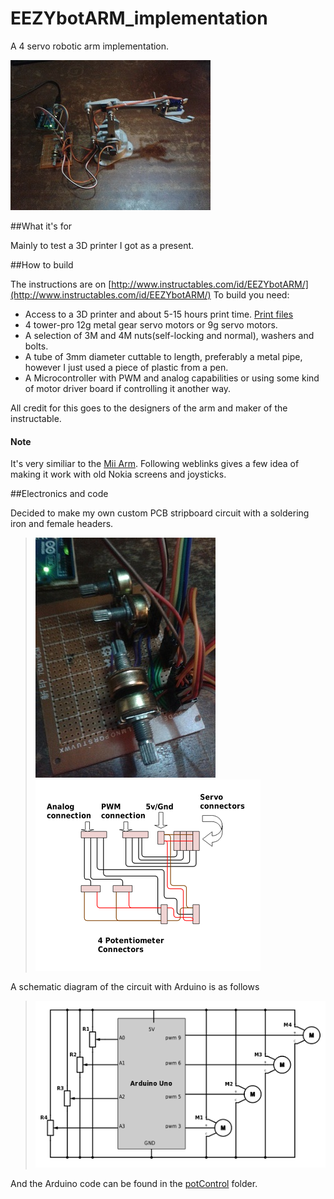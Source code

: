 # EEZYbotARM_implementation

A 4 servo robotic arm implementation.

![Arm Picture](/images/EEZYbotARM_with_code.jpg)

##What it's for

Mainly to test a 3D printer I got as a present. 

##How to build

The instructions are on [http://www.instructables.com/id/EEZYbotARM/](http://www.instructables.com/id/EEZYbotARM/)
To build you need:

* Access to a 3D printer and about 5-15 hours print time. [Print files](http://www.thingiverse.com/thing:1015238)
* 4 tower-pro 12g metal gear servo motors or 9g servo motors.
* A selection of 3M and 4M nuts(self-locking and normal), washers and bolts.
* A tube of 3mm diameter cuttable to length, preferably a metal pipe, however I just used a piece of plastic from a pen. 
* A Microcontroller with PWM and analog capabilities or using some kind of motor driver board if controlling it another way.

All credit for this goes to the designers of the arm and maker of the instructable. 

#### Note

It's very similiar to the [Mii Arm](http://www.thingiverse.com/thing:993759). Following weblinks gives a few idea of making it work with old Nokia screens and joysticks.

##Electronics and code

Decided to make my own custom PCB stripboard circuit with a soldering iron and female headers. 

> ![Board Picture](images/prototype_stripboard.jpg)
![Layout](images/physical_layout_diagram.png)

A schematic diagram of the circuit with Arduino is as follows

> ![Schematic](images/schemeit-project.png)

And the Arduino code can be found in the [potControl](potControl/) folder.
